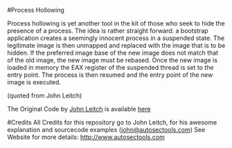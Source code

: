 #Process Hollowing

Process hollowing is yet another tool in the kit of those who seek to hide the presence of a process. The idea is rather straight forward: a bootstrap application creates a seemingly innocent process in a suspended state. The legitimate image is then unmapped and replaced with the image that is to be hidden. If the preferred image base of the new image does not match that of the old image, the new image must be rebased. Once the new image is loaded in memory the EAX register of the suspended thread is set to the entry point. The process is then resumed and the entry point of the new image is executed.

(quoted from John Leitch)

The Original Code by [John Leitch](http://www.autosectools.com/) is available [here](https://code.google.com/p/process-hollowing/downloads/list)

#Credits
All Credits for this repository go to John Leitch, for his awesome explanation and sourcecode examples (john@autosectools.com)
See Website for more details: http://www.autosectools.com
